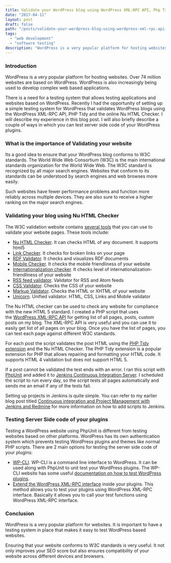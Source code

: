 ```yaml
---
title: Validate your WordPress blog using WordPress XML-RPC API, Php Tidy and Nu HTML Checker
date: "2017-04-11"
layout: post
draft: false
path: "/posts/validate-your-wordpress-blog-using-wordpress-xml-rpc-api--php-tidy-and-nu-html-checker"
tags:
  - "web development"
  - "software testing"
description: "WordPress is a very popular platform for hosting websites. Over 74 million websites are based on WordPress. WordPress is also increasingly being used to develop complex web based applications."
---
```


### Introduction
WordPress is a very popular platform for hosting websites. Over 74 million websites are based on WordPress. WordPress is also increasingly being used to develop complex web based applications.

There is a need for a testing system that allows testing applications and websites based on WordPress. Recently I had the opportunity of setting up a simple testing system for WordPress that validates WordPress blogs using the WordPress XML-RPC API, PHP Tidy and the online Nu HTML Checker. I will describe my experience in this blog post. I will also briefly describe a couple of ways in which you can test server side code of your WordPress plugins.

### What is the importance of Validating your website
Its a good idea to ensure that your WordPress blog conforms to W3C standards. The World Wide Web Consortium (W3C) is the main international standards organization for the World Wide Web. The W3C standard is recognized by all major search engines. Websites that conform to its standards can be understood by search engines and web browses more easily.

Such websites have fewer performance problems and function more reliably across multiple devices. They are also sure to receive a higher ranking on the major search engines.

### Validating your blog using Nu HTML Checker
The W3C validation website contains [several tools](http://w3c.github.io/developers/tools/") that you can use to validate your website pages. These tools include:

* [Nu HTML Checker](https://validator.w3.org/nu/"). It can checks HTML of any document. It supports html5
* [Link Checker](https://validator.w3.org/checklink"). It checks for broken links on your page
* [RDF Validator](https://www.w3.org/RDF/Validator/"). It checks and visualizes RDF documents
* [Mobile Checker](https://validator.w3.org/mobile-alpha/"). It checks the mobile friendliness of your website
* [Internationalization checker](https://validator.w3.org/i18n-checker/"). It checks level of internationalization-friendliness of your website
* [RSS feed validator](https://validator.w3.org/feed/"). Validator for RSS and Atom feeds
* [CSS Validator](https://jigsaw.w3.org/css-validator/"). Checks the CSS of your website
* [Markup Validator](https://validator.w3.org/"). Checks the HTML or XHTML of your website
* [Unicorn](https://validator.w3.org/unicorn/"). Unified validator. HTML, CSS, Links and Mobile validator

The Nu HTML checker can be used to check any website for compliance with the new HTML 5 standard. I created a PHP script that uses the [WordPress XML-RPC API](https://codex.wordpress.org/XML-RPC_Support") for getting list of all pages, posts, custom posts on my blog. The XML-RPC API is very useful and you can use it to easily get list of all pages on your blog. Once you have the list of pages, you can test each page against different W3C standards.

For each post the script validates the post HTML using the [PHP Tidy extension](http://php.net/manual/en/tidy.examples.basic.php") and the Nu HTML Checker. The PHP Tidy extension is a popular extension for PHP that allows repairing and formatting your HTML code. It supports HTML 4 validation but does not support HTML 5.

If a post cannot be validated the test ends with an error. I ran this script with [PhpUnit](https://phpunit.de/") and added it to [Jenkins Continuous Integration Server](https://jenkins-ci.org/"). I scheduled the script to run every day, so the script tests all pages automatically and sends me an email if any of the tests fail.

Setting up projects in Jenkins is quite simple. You can refer to my earlier blog post titled [Continuous integration and Project Management with Jenkins and Redmine](/posts/wordpress-deployment-with-jenkins-and-redmine") for more information on how to add scripts to Jenkins.


### Testing Server Side code of your plugins
Testing a WordPress website using PhpUnit is different from testing websites based on other platforms. WordPress has its own authentication system which prevents testing WordPress plugins and themes like normal PHP scripts. There are 2 main options for testing the server side code of your plugins:

* [WP-CLI](http://wp-cli.org/"). WP-CLI is a command line interface to WordPress. It can be used along with PhpUnit to unit test your WordPress plugins. The WP-CLI website has some useful [documentation on how to test WordPress plugins](https://github.com/wp-cli/wp-cli/wiki/Plugin-Unit-Tests").
* [Extend the WordPress XML-RPC interface](https://codex.wordpress.org/XML-RPC_Extending") inside your plugins. This method allows you to test your plugins using WordPress XML-RPC interface. Basically it allows you to call your test functions using WordPress XML-RPC interface.

### Conclusion
WordPress is a very popular platform for websites. It is important to have a testing system in place that makes it easy to test WordPress based websites.

Ensuring that your website conforms to W3C standards is very useful. It not only improves your SEO score but also ensures compatibility of your website across different devices and browsers.

